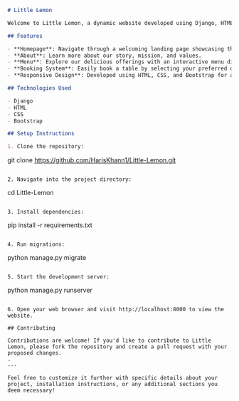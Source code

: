 ```markdown
# Little Lemon

Welcome to Little Lemon, a dynamic website developed using Django, HTML, CSS, and Bootstrap. This project features various sections including a homepage, about page, menu display, and a booking system for reserving a table on any available day.

## Features

- **Homepage**: Navigate through a welcoming landing page showcasing the essence of Little Lemon.
- **About**: Learn more about our story, mission, and values.
- **Menu**: Explore our delicious offerings with an interactive menu display.
- **Booking System**: Easily book a table by selecting your preferred date and time.
- **Responsive Design**: Developed using HTML, CSS, and Bootstrap for a modern and mobile-friendly experience.

## Technologies Used

- Django
- HTML
- CSS
- Bootstrap

## Setup Instructions

1. Clone the repository:
   ```
   git clone https://github.com/HarisKhann1/Little-Lemon.git
   ```
   
2. Navigate into the project directory:
   ```
   cd Little-Lemon
   ```

3. Install dependencies:
   ```
   pip install -r requirements.txt
   ```

4. Run migrations:
   ```
   python manage.py migrate
   ```

5. Start the development server:
   ```
   python manage.py runserver
   ```

6. Open your web browser and visit http://localhost:8000 to view the website.

## Contributing

Contributions are welcome! If you'd like to contribute to Little Lemon, please fork the repository and create a pull request with your proposed changes.
.
---

Feel free to customize it further with specific details about your project, installation instructions, or any additional sections you deem necessary!
